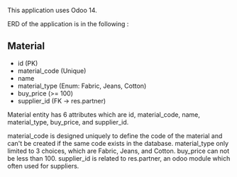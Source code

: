 This application uses Odoo 14.

ERD of the application is in the following :

Material
--------
- id (PK)
- material_code (Unique)
- name
- material_type (Enum: Fabric, Jeans, Cotton)
- buy_price (>= 100)
- supplier_id (FK -> res.partner)

Material entity has 6 attributes which are id, material_code, name, material_type, buy_price, and supplier_id.

material_code is designed uniquely to define the code of the material and can't be created if the same code exists in the database.
material_type only limited to 3 choices, which are Fabric, Jeans, and Cotton.
buy_price can not be less than 100.
supplier_id is related to res.partner, an odoo module which often used for suppliers.
